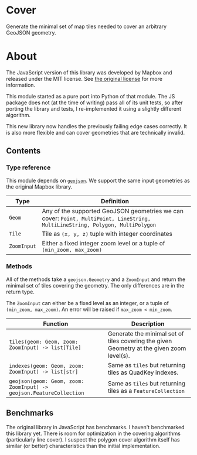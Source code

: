 Cover
===

Generate the minimal set of map tiles needed to cover an arbitrary GeoJSON geometry.

# About

The JavaScript version of this library was developed by Mapbox and released under the MIT license. See [the original license](https://github.com/mapbox/tile-cover/blob/master/LICENSE) for more information.

This module started as a pure port into Python of that module.
The JS package does not (at the time of writing) pass all of its unit tests,
so after porting the library and tests, I re-implemented it using a slightly different algorithm.

This new library now handles the previously failing edge cases correctly.
It is also more flexible and can cover geometries that are technically invalid.

## Contents

### Type reference

This module depends on [`geojson`](https://pypi.org/project/geojson/).
We support the same input geometries as the original Mapbox library.

| Type | Definition |
| ---- | ---------- |
| `Geom` | Any of the supported GeoJSON geometries we can cover: `Point, MultiPoint, LineString, MultiLineString, Polygon, MultiPolygon` |
| `Tile` | Tile as `(x, y, z)` tuple with integer coordinates | |
| `ZoomInput` | Either a fixed integer zoom level or a tuple of `(min_zoom, max_zoom)` |


### Methods

All of the methods take a `geojson.Geometry` and a `ZoomInput` and return the minimal set of tiles covering the geometry.
The only differences are in the return type.

The `ZoomInput` can either be a fixed level as an integer, or a tuple of `(min_zoom, max_zoom)`.
An error will be raised if `max_zoom < min_zoom`.

| Function | Description |
| -------- | ----------- |
| `tiles(geom: Geom, zoom: ZoomInput) -> list[Tile]` | Generate the minimal set of tiles covering the given Geometry at the given zoom level(s). |
| `indexes(geom: Geom, zoom: ZoomInput) -> list[str]` | Same as `tiles` but returning tiles as QuadKey indexes. |
| `geojson(geom: Geom, zoom: ZoomInput) -> geojson.FeatureCollection` | Same as `tiles` but returning tiles as a `FeatureCollection` |


## Benchmarks

The original library in JavaScript has benchmarks.
I haven't benchmarked this library yet.
There is room for optimization in the covering algorithms (particularly line cover).
I suspect the polygon cover algorithm itself has similar (or better) characteristics than the initial implementation.
